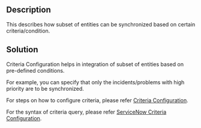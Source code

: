 ## Description

This describes how subset of entities can be synchronized based on certain criteria/condition.

## Solution

Criteria Configuration helps in integration of subset of entities based on pre-defined conditions.

For example, you can specify that only the incidents/problems with high priority are to be synchronized.

For steps on how to configure criteria, please refer [Criteria Configuration](../../../integrate/integration-configuration.md#criteria-configuration).

For the syntax of criteria query, please refer [ServiceNow Criteria Configuration](../../../connectors/servicenow.md#criteria-configuration).

